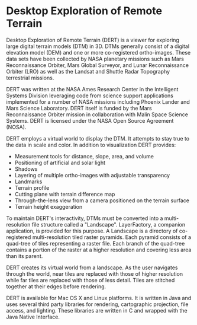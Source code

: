 # Desktop Exploration of Remote Terrain

Desktop Exploration of Remote Terrain (DERT) is a viewer for exploring large digital terrain models (DTM) in 3D. DTMs generally consist of a digital elevation model (DEM) and one or more co-registered ortho-images. These data sets have been collected by NASA planetary missions such as Mars Reconnaissance Orbiter, Mars Global Surveyor, and Lunar Reconnaissance Orbiter (LRO) as well as the Landsat and Shuttle Radar Topography terrestrial missions.

DERT was written at the NASA Ames Research Center in the Intelligent Systems Division leveraging code from science support applications implemented for a number of NASA missions including Phoenix Lander and Mars Science Laboratory. DERT itself is funded by the Mars Reconnaissance Orbiter mission in collaboration with Malin Space Science Systems. DERT is licensed under the NASA Open Source Agreement (NOSA).

DERT employs a virtual world to display the DTM. It attempts to stay true to the data in scale and color. In addition to visualization DERT provides:

* Measurement tools for distance, slope, area, and volume
* Positioning of artificial and solar light
* Shadows
* Layering of multiple ortho-images with adjustable transparency
* Landmarks
* Terrain profile
* Cutting plane with terrain difference map
* Through-the-lens view from a camera positioned on the terrain surface
* Terrain height exaggeration

To maintain DERT's interactivity, DTMs must be converted into a multi-resolution file structure called a "Landscape". LayerFactory, a companion application, is provided for this purpose. A Landscape is a directory of co-registered multi-resolution tiled raster pyramids. Each pyramid consists of a quad-tree of tiles representing a raster file. Each branch of the quad-tree contains a portion of the raster at a higher resolution and covering less area than its parent.

DERT creates its virtual world from a landscape. As the user navigates through the world, near tiles are replaced with those of higher resolution while far tiles are replaced with those of less detail. Tiles are stitched together at their edges before rendering.

DERT is available for Mac OS X and Linux platforms.  It is written in Java and uses several third party libraries for rendering, cartographic projection, file access, and lighting. These libraries are written in C and wrapped with the Java Native Interface.

